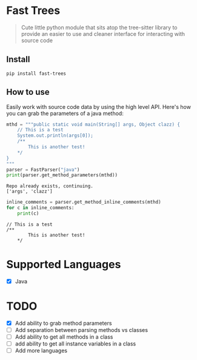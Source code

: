 # Fast Trees
> Cute little python module that sits atop the tree-sitter library to provide an easier to use and cleaner interface for interacting with source code


## Install

`pip install fast-trees`

## How to use

Easily work with source code data by using the high level API. Here's how you can grab the parameters of a java method:

```python
mthd = """public static void main(String[] args, Object clazz) {
    // This is a test
    System.out.println(args[0]);
    /**
        This is another test!
    */
}
"""
parser = FastParser("java")
print(parser.get_method_parameters(mthd))
```

    Repo already exists, continuing.
    ['args', 'clazz']


```python
inline_comments = parser.get_method_inline_comments(mthd)
for c in inline_comments:
    print(c)
```

    // This is a test
    /**
            This is another test!
        */


# Supported Languages
- [x] Java

# TODO

- [x] Add ability to grab method parameters
- [ ] Add separation between parsing methods vs classes
- [ ] Add ability to get all methods in a class
- [ ] add ability to get all instance variables in a class
- [ ] Add more languages
